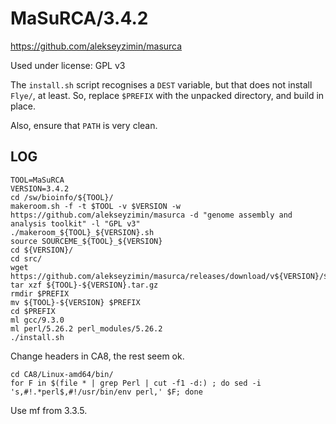 MaSuRCA/3.4.2
========================

<https://github.com/alekseyzimin/masurca>

Used under license:
GPL v3

The `install.sh` script recognises a `DEST` variable, but that does not install
`Flye/`, at least.  So, replace `$PREFIX` with the unpacked directory, and
build in place.

Also, ensure that `PATH` is very clean.


LOG
---

    TOOL=MaSuRCA
    VERSION=3.4.2
    cd /sw/bioinfo/${TOOL}/
    makeroom.sh -f -t $TOOL -v $VERSION -w https://github.com/alekseyzimin/masurca -d "genome assembly and analysis toolkit" -l "GPL v3"
    ./makeroom_${TOOL}_${VERSION}.sh 
    source SOURCEME_${TOOL}_${VERSION} 
    cd ${VERSION}/
    cd src/
    wget https://github.com/alekseyzimin/masurca/releases/download/v${VERSION}/${TOOL}-${VERSION}.tar.gz
    tar xzf ${TOOL}-${VERSION}.tar.gz 
    rmdir $PREFIX
    mv ${TOOL}-${VERSION} $PREFIX
    cd $PREFIX
    ml gcc/9.3.0
    ml perl/5.26.2 perl_modules/5.26.2
    ./install.sh 

Change headers in CA8, the rest seem ok.

    cd CA8/Linux-amd64/bin/
    for F in $(file * | grep Perl | cut -f1 -d:) ; do sed -i 's,#!.*perl$,#!/usr/bin/env perl,' $F; done

Use mf from 3.3.5.
